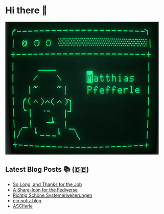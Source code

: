 # Hi there 👋

![ASCII version of me](ascii-green.gif "ASCII version of me")

## Latest Blog Posts 📚 (🇩🇪)
<!-- BLOG-POST-LIST:START -->
- [So Long, and Thanks for the Job](https://notiz.blog/2024/08/08/so-long-and-thanks-for-the-job/)
- [A Share-Icon for the Fediverse](https://notiz.blog/2024/07/29/a-share-icon-for-the-fediverse/)
- [Richtig Schöne Systemerweiterungen](https://notiz.blog/rss-club/richtig-schoene-systemerweiterungen/)
- [ein notiz.blog](https://notiz.blog/2024/07/10/ein-notiz-blog/)
- [ASCIIerle](https://notiz.blog/2024/06/02/asciierle/)
<!-- BLOG-POST-LIST:END -->
